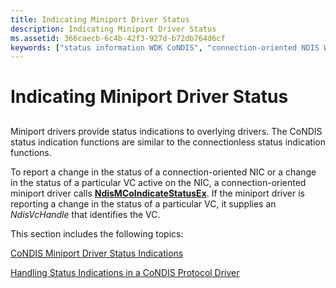 ```yaml
---
title: Indicating Miniport Driver Status
description: Indicating Miniport Driver Status
ms.assetid: 366caecb-6c4b-42f3-927d-b72db764d6cf
keywords: ["status information WDK CoNDIS", "connection-oriented NDIS WDK , miniport drivers", "CoNDIS WDK networking , miniport drivers", "miniport drivers WDK networking , CoNDIS"]
---
```


# Indicating Miniport Driver Status


## <a href="" id="ddk-indicating-miniport-driver-status-ng"></a>


Miniport drivers provide status indications to overlying drivers. The CoNDIS status indication functions are similar to the connectionless status indication functions.

To report a change in the status of a connection-oriented NIC or a change in the status of a particular VC active on the NIC, a connection-oriented miniport driver calls [**NdisMCoIndicateStatusEx**](https://msdn.microsoft.com/library/windows/hardware/ff563562). If the miniport driver is reporting a change in the status of a particular VC, it supplies an *NdisVcHandle* that identifies the VC.

This section includes the following topics:

[CoNDIS Miniport Driver Status Indications](condis-miniport-driver-status-indications.md)

[Handling Status Indications in a CoNDIS Protocol Driver](handling-status-indications-in-a-condis-protocol-driver.md)

 

 





